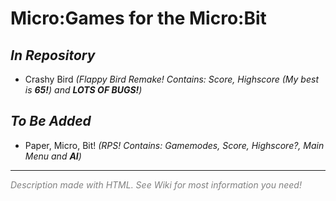 <h1>Micro:Games for the Micro:Bit</h1>

<h2><em>In Repository</em></h2>

<ul>
<li>Crashy Bird <em>(Flappy Bird Remake! Contains: Score, Highscore (My best is <strong>65!</strong>) and <strong>LOTS OF BUGS!</strong>)</em>
</ul>

<h2><em>To Be Added</em></h2>

<ul>
<li>Paper, Micro, Bit! <em>(RPS! Contains: Gamemodes, Score, Highscore?, Main Menu and <strong>AI</strong>)</em>
</ul>

<hr>

<footer>
<font color="grey"><em>Description made with HTML. See Wiki for most information you need!</em></font>
</footer>
